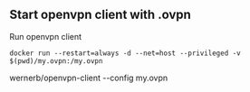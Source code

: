 ## Start openvpn client with .ovpn

Run openvpn client

	docker run --restart=always -d --net=host --privileged -v $(pwd)/my.ovpn:/my.ovpn 
wernerb/openvpn-client --config my.ovpn
